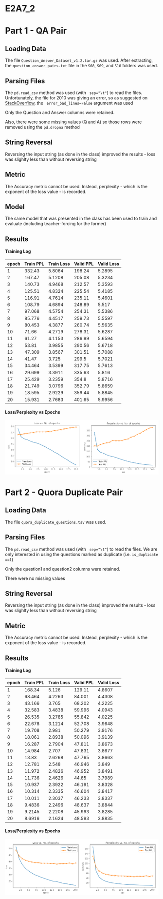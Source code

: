 # E2A7_2

# Part 1 - QA Pair

## Loading Data

The file `Question_Answer_Dataset_v1.2.tar.gz` was used. After extracting, the `question_answer_pairs.txt` file in the `S08`, `S09`, and `S10` folders was used.

## Parsing Files
The `pd.read_csv` method was used (with ` sep="\t"`) to read the files. Unfortunately, the file for 2010 was giving an error, so as suggested on [StackOverflow](https://stackoverflow.com/questions/55010807/pandas-errors-parsererror-expected-after), the ` error_bad_lines=False` argument was used

Only the Question and Answer columns were retained.

Also, there were some missing values (Q and A) so those rows were removed using the `pd.dropna` method


## String Reversal

Reversing the input string (as done in the class) improved the results - loss was slighlty less than without reversing string

## Metric
The Accuracy metric cannot be used. Instead, perplexity - which is the exponent of the loss value - is recorded.

## Model
The same model that was presented in the class has been used to train and evaluate (including teacher-forcing for the former)

## Results



#### Training Log
|    epoch    |   Train PPL |  Train Loss |   Valid PPL |  Valid Loss |
| ----------- | ----------- | ----------- | ----------- | ----------- | 
|           1 |      332.43 |      5.8064 |      198.24 |      5.2895 |
|           2 |      167.47 |      5.1208 |      205.08 |      5.3234 |
|           3 |      140.73 |      4.9468 |      212.57 |      5.3593 |
|           4 |      125.51 |      4.8324 |      225.54 |      5.4185 |
|           5 |      116.91 |      4.7614 |      235.11 |      5.4601 |
|           6 |      108.79 |      4.6894 |      248.89 |       5.517 |
|           7 |      97.068 |      4.5754 |      254.31 |      5.5386 |
|           8 |      85.776 |      4.4517 |      259.73 |      5.5597 |
|           9 |      80.453 |      4.3877 |      260.74 |      5.5635 |
|          10 |       71.66 |      4.2719 |      278.31 |      5.6287 |
|          11 |       61.27 |      4.1153 |      286.99 |      5.6594 |
|          12 |       53.81 |      3.9855 |      290.56 |      5.6718 |
|          13 |      47.309 |      3.8567 |      301.51 |      5.7088 |
|          14 |       41.47 |       3.725 |       299.5 |      5.7021 |
|          15 |      34.464 |      3.5399 |      317.75 |      5.7613 |
|          16 |      29.699 |      3.3911 |      335.63 |       5.816 |
|          17 |      25.429 |      3.2359 |       354.8 |      5.8716 |
|          18 |      21.749 |      3.0796 |      352.79 |      5.8659 |
|          19 |      18.595 |      2.9229 |      359.44 |      5.8845 |
|          20 |      15.931 |      2.7683 |      401.65 |      5.9956 |





#### Loss/Perplexity vs Epochs
![Alt text](logs.png)


# Part 2 - Quora Duplicate Pair

## Loading Data

The file `quora_duplicate_questions.tsv` was used.

## Parsing Files
The `pd.read_csv` method was used (with ` sep="\t"`) to read the files. We are only interested in using the questions marked as duplicate (i.e. `is_duplicate ==1`)

Only the question1 and question2 columns were retained.

There were no missing values 


## String Reversal

Reversing the input string (as done in the class) improved the results - loss was slighlty less than without reversing string

## Metric
The Accuracy metric cannot be used. Instead, perplexity - which is the exponent of the loss value - is recorded.


## Results



#### Training Log
|    epoch    |   Train PPL |  Train Loss |   Valid PPL |  Valid Loss |
| ----------- | ----------- | ----------- | ----------- | ----------- | 
|           1 |      168.34 |       5.126 |      129.11 |      4.8607 |
|           2 |      68.464 |      4.2263 |      84.001 |      4.4308 |
|           3 |      43.166 |       3.765 |      68.202 |      4.2225 |
|           4 |      32.583 |      3.4838 |      59.996 |      4.0943 |
|           5 |      26.535 |      3.2785 |      55.842 |      4.0225 |
|           6 |      22.678 |      3.1214 |      52.708 |      3.9648 |
|           7 |      19.708 |       2.981 |      50.279 |      3.9176 |
|           8 |      18.061 |      2.8938 |      50.096 |      3.9139 |
|           9 |      16.287 |      2.7904 |      47.811 |      3.8673 |
|          10 |      14.984 |       2.707 |      47.831 |      3.8677 |
|          11 |       13.83 |      2.6268 |      47.765 |      3.8663 |
|          12 |      12.781 |       2.548 |      46.946 |       3.849 |
|          13 |      11.972 |      2.4826 |      46.952 |      3.8491 |
|          14 |      11.736 |      2.4626 |       44.65 |      3.7989 |
|          15 |      10.937 |      2.3922 |      46.191 |      3.8328 |
|          16 |      10.314 |      2.3335 |      46.604 |      3.8417 |
|          17 |      10.011 |      2.3037 |      46.233 |      3.8337 |
|          18 |      9.4836 |      2.2496 |      48.637 |      3.8844 |
|          19 |      9.2145 |      2.2208 |      45.993 |      3.8285 |
|          20 |      8.6916 |      2.1624 |      48.593 |      3.8835 |



#### Loss/Perplexity vs Epochs
![Alt text](logs2.png)

